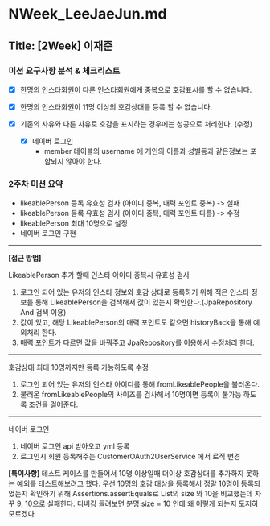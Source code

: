# NWeek_LeeJaeJun.md

## Title: [2Week] 이재준

### 미션 요구사항 분석 & 체크리스트
- [x] 한명의 인스타회원이 다른 인스타회원에게 중복으로 호감표시를 할 수 없습니다.

- [x] 한명의 인스타회원이 11명 이상의 호감상대를 등록 할 수 없습니다.

- [x] 기존의 사유와 다른 사유로 호감을 표시하는 경우에는 성공으로 처리한다. (수정)

  - [x] 네이버 로그인
    - member 테이블의 username 에 개인의 이름과 성별등과 같은정보는 포함되지 않아야 한다.

### 2주차 미션 요약
- likeablePerson 등록 유효성 검사 (아이디 중복, 매력 포인트 중복) -> 실패
- likeablePerson 등록 유효성 검사 (아이디 중복, 매력 포인트 다름) -> 수정
- likeablePerson 최대 10명으로 설정
- 네이버 로그인 구현

---

**[접근 방법]**

LikeablePerson 추가 할때 인스타 아이디 중복시 유효성 검사
1. 로그인 되어 있는 유저의 인스타 정보와 호감 상대로 등록하기 위해 적은 인스타 정보를 통해 
LikeablePerson을 검색해서 값이 있는지 확인한다.(JpaRepository And 검색 이용)
2. 값이 있고, 해당 LikeablePerson의 매력 포인트도 같으면 historyBack을 통해 예외처리 한다.
3. 매력 포인트가 다르면 값을 바꿔주고 JpaRepository를 이용해서 수정처리 한다.
---
호감상대 최대 10명까지만 등록 가능하도록 수정
1. 로그인 되어 있는 유저의 인스타 아이디를 통해 fromLikeablePeople을 불러온다.
2. 불러온 fromLikeablePeople의 사이즈를 검사해서 10명이면 등록이 불가능 하도록 조건을 걸어준다.
---
네이버 로그인
1. 네이버 로그인 api 받아오고 yml 등록
2. 로그인시 회원 등록해주는 CustomerOAuth2UserService 에서 로직 변경

**[특이사항]**
테스트 케이스를 만들어서 10명 이상일때 더이상 호감상대를 추가하지 못하는 예외를 테스트해보려고 했다.
우선 10명의 호감 대상을 등록해서 정말 10명이 등록되었는지 확인하기 위해 Assertions.assertEquals로
List<LikeablePerson>의 size 와 10을 비교했는데 자꾸 9, 10으로 실패한다.
디버깅 돌려보면 분명 size = 10 인데 왜 이렇게 되는지 도저히 모르겠다.


